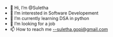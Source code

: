 - 👋 Hi, I’m @Suletha
- 👀 I’m interested in Software Developement
- 🌱 I’m currently learning DSA in python
- 💞️ I’m looking for a job 
- 📫 How to reach me --suletha.gopi@gmail.com

<!---
Suletha/Suletha is a ✨ special ✨ repository because its `README.md` (this file) appears on your GitHub profile.
You can click the Preview link to take a look at your changes.
--->

